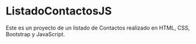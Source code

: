 # ListadoContactosJS

Este es un proyecto de un listado de Contactos realizado en HTML, CSS, Bootstrap y JavaScript.
